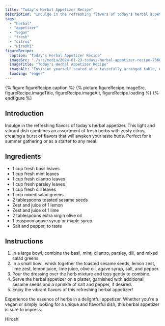 ```yaml
---
title: "Today's Herbal Appetizer Recipe"
description: "Indulge in the refreshing flavors of today's herbal appetizer. This light and vibrant dish combines an assortment of fresh herbs with zesty citrus, creating a burst of flavors that will awaken your taste buds."
tags:
  - "herbal"
  - "appetizer"
  - "vegan"
  - "fresh"
  - "citrus"
  - "Hiroshi"
figureRecipe: 
  caption: "Today's Herbal Appetizer Recipe"
  imageSrc: "./src/media/2024-01-23-todays-herbal-appetizer-recipe-7368.png"
  imageTitle: "Today's Herbal Appetizer Recipe"
  imageAlt: "Envision yourself seated at a tastefully arranged table, ensconced in the verdant surroundings of a garden abundant in fresh herbs. The air is fragrant with the scent of fresh herbs, mixed with a tangy citrus smell. In front of you is a vibrant herbal appetizer, a delight to the senses. The table is embellished with numerous fresh herbs such as basil, mint, cilantro, parsley, and dill leaves, each tastefully displayed - their vibrant colors and soft textures contrasting with crisp mixed salad greens. The herbal feast is further enhanced with the addition of toasted sesame seeds and zest and juice from lemon and lime, while a drizzle of extra virgin olive oil adds a touch of richness. As you take your first bite, the exquisite blend of flavors explodes on your tongue, the herbal freshness mingling perfectly with the citrusy zing. This herbal appetizer is not just a feast for your palate but a visual delight as well. The lush green herbs against the backdrop of the tablecloth feel like a beautiful tribute to the richness that nature offers. As a highlight of vegan cuisine, this appetizer is a testament to the creativity and innovation possible with herbs and is sure to leave you with a lingering desire for more."
  loading: "eager"
---
```


{% figure figureRecipe.caption %}
{% picture figureRecipe.imageSrc, figureRecipe.imageTitle, figureRecipe.imageAlt, figureRecipe.loading %}
{% endfigure %}

## Introduction

Indulge in the refreshing flavors of today's herbal appetizer. This light and vibrant dish combines an assortment of fresh herbs with zesty citrus, creating a burst of flavors that will awaken your taste buds. Perfect for a summer gathering or as a starter to any meal.

## Ingredients

- 1 cup fresh basil leaves
- 1 cup fresh mint leaves
- 1 cup fresh cilantro leaves
- 1 cup fresh parsley leaves
- 1 cup fresh dill leaves
- 1 cup mixed salad greens
- 2 tablespoons toasted sesame seeds
- Zest and juice of 1 lemon
- Zest and juice of 1 lime
- 2 tablespoons extra virgin olive oil
- 1 teaspoon agave syrup or maple syrup
- Salt and pepper, to taste

## Instructions

1. In a large bowl, combine the basil, mint, cilantro, parsley, dill, and mixed salad greens.
2. In a small bowl, whisk together the toasted sesame seeds, lemon zest, lime zest, lemon juice, lime juice, olive oil, agave syrup, salt, and pepper.
3. Pour the dressing over the herb mixture and toss gently to combine.
4. Serve the herbal appetizer on a platter, garnished with additional sesame seeds and a sprinkle of salt and pepper, if desired.
5. Enjoy the vibrant flavors of this refreshing herbal appetizer!

Experience the essence of herbs in a delightful appetizer. Whether you're a vegan or simply looking for a unique and flavorful dish, this herbal appetizer is sure to impress.

Hiroshi

